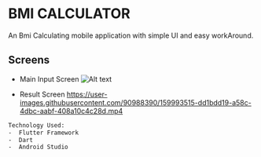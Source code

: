 # BMI CALCULATOR

An Bmi Calculating mobile application with simple UI and easy workAround.
## Screens

- Main Input Screen
![Alt text](https://drive.google.com/file/d/1d5Z3f1XImV1HIelA29BW1A1Vnt3IJGQ4/view?usp=sharing)



- Result Screen
https://user-images.githubusercontent.com/90988390/159993515-dd1bdd19-a58c-4dbc-aabf-408a10c4c28d.mp4


```html
Technology Used:
-  Flutter Framework
-  Dart
-  Android Studio
```




